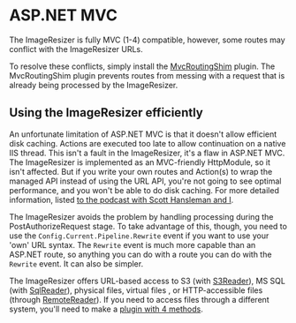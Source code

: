 
# ASP.NET MVC

The ImageResizer is fully MVC (1-4) compatible, however, some routes may conflict with the ImageResizer URLs. 

To resolve these conflicts, simply install the [MvcRoutingShim](/plugins/mvcroutingshim) plugin. The MvcRoutingShim plugin prevents routes from messing with a request that is already being processed by the ImageResizer. 

## Using the ImageResizer efficiently

An unfortunate limitation of ASP.NET MVC is that it doesn't allow efficient disk caching. Actions are executed too late to allow continuation on a native IIS thread. This isn't a fault in the ImageResizer, it's a flaw in ASP.NET MVC. The ImageResizer is implemented as an MVC-friendly HttpModule, so it isn't affected. But if you write your own routes and Action(s) to wrap the managed API instead of using the URL API, you're not going to see optimal performance, and you won't be able to do disk caching. For more detailed information, listed [to the podcast with Scott Hansleman and I](http://www.hanselminutes.com/313/deep-inside-image-resizing-and-scaling-with-aspnet-and-iis-with-imageresizingnet-author-na).

The ImageResizer avoids the problem by handling processing during the PostAuthorizeRequest stage. To take advantage of this, though, you need to use the `Config.Current.Pipeline.Rewrite` event if you want to use your 'own' URL syntax. The `Rewrite` event is much more capable than an ASP.NET route, so anything you can do with a route you can do with the `Rewrite` event. It can also be simpler.

The ImageResizer offers URL-based access to S3 (with [S3Reader](/plugins/s3reader)), MS SQL (with [SqlReader](/plugins/sqlreader)), physical files, virtual files , or HTTP-accessible files (through [RemoteReader](/plugins/remotereader)). If you need to access files through a different system, you'll need to make a [plugin with 4 methods](/docs/plugins/virtualimageprovider). 
